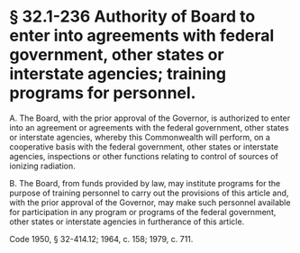 # § 32.1-236 Authority of Board to enter into agreements with federal government, other states or interstate agencies; training programs for personnel.

<p>A. The Board, with the prior approval of the Governor, is authorized to enter into an agreement or agreements with the federal government, other states or interstate agencies, whereby this Commonwealth will perform, on a cooperative basis with the federal government, other states or interstate agencies, inspections or other functions relating to control of sources of ionizing radiation.</p><p>B. The Board, from funds provided by law, may institute programs for the purpose of training personnel to carry out the provisions of this article and, with the prior approval of the Governor, may make such personnel available for participation in any program or programs of the federal government, other states or interstate agencies in furtherance of this article.</p><p>Code 1950, § 32-414.12; 1964, c. 158; 1979, c. 711.</p>